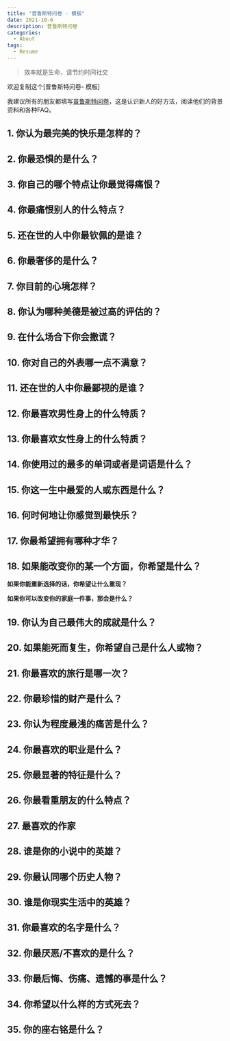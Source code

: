 ```yaml
---
title: "普鲁斯特问卷 - 模板"
date: 2021-10-6
description: 普鲁斯特问卷
categories:
  - About
tags:
  - Resume
---
```


> 效率就是生命，请节约时间社交

欢迎复制这个[普鲁斯特问卷- 模板]

我建议所有的朋友都填写[普鲁斯特问卷](https://en.wikipedia.org/wiki/Proust_Questionnaire)，这是认识新人的好方法，阅读他们的背景资料和各种FAQ。


## 1. 你认为最完美的快乐是怎样的？

## 2. 你最恐惧的是什么？

## 3. 你自己的哪个特点让你最觉得痛恨？

## 4. 你最痛恨别人的什么特点？

## 5. 还在世的人中你最钦佩的是谁？

## 6. 你最奢侈的是什么？

## 7. 你目前的心境怎样？

## 8. 你认为哪种美德是被过高的评估的？

## 9. 在什么场合下你会撒谎？

## 10. 你对自己的外表哪一点不满意？

## 11. 还在世的人中你最鄙视的是谁？

## 12. 你最喜欢男性身上的什么特质？

## 13. 你最喜欢女性身上的什么特质？

## 14. 你使用过的最多的单词或者是词语是什么？

## 15. 你这一生中最爱的人或东西是什么？

## 16. 何时何地让你感觉到最快乐？

## 17. 你最希望拥有哪种才华？

## 18. 如果能改变你的某一个方面，你希望是什么？

**如果你能重新选择的话，你希望让什么重现？**

**如果你可以改变你的家庭一件事，那会是什么？**

## 19. 你认为自己最伟大的成就是什么？

## 20. 如果能死而复生，你希望自己是什么人或物？

## 21. 你最喜欢的旅行是哪一次？

## 22. 你最珍惜的财产是什么？

## 23. 你认为程度最浅的痛苦是什么？

## 24. 你最喜欢的职业是什么？

## 25. 你最显著的特征是什么？

## 26. 你最看重朋友的什么特点？

## 27. 最喜欢的作家

## 28. 谁是你的小说中的英雄？

## 29. 你最认同哪个历史人物？

## 30. 谁是你现实生活中的英雄？

## 31. 你最喜欢的名字是什么？

## 32. 你最厌恶/不喜欢的是什么？

## 33. 你最后悔、伤痛、遗憾的事是什么？

## 34. 你希望以什么样的方式死去？

## 35. 你的座右铭是什么？
